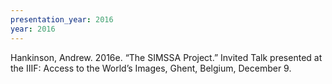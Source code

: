 ```yaml
---
presentation_year: 2016
year: 2016
---
```


Hankinson, Andrew. 2016e. “The SIMSSA Project.” Invited Talk presented at the IIIF: Access to the World’s Images, Ghent, Belgium, December 9.